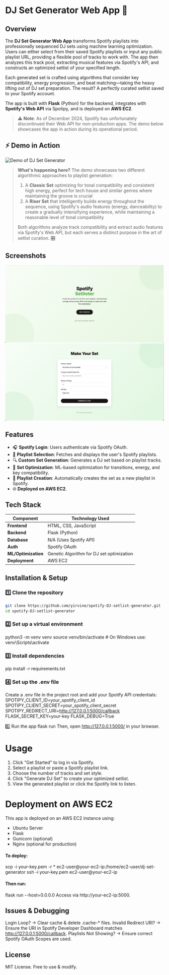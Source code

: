 # DJ Set Generator Web App 🎵

## Overview
The **DJ Set Generator Web App** transforms Spotify playlists into professionally sequenced DJ sets using machine learning optimization. Users can either select from their saved Spotify playlists or input any public playlist URL, providing a flexible pool of tracks to work with. The app then analyzes this track pool, extracting musical features via Spotify's API, and constructs an optimized setlist of your specified length.

Each generated set is crafted using algorithms that consider key compatibility, energy progression, and beat matching—taking the heavy lifting out of DJ set preparation. The result? A perfectly curated setlist saved to your Spotify account. 

The app is built with **Flask** (Python) for the backend, integrates with **Spotify's Web API** via Spotipy, and is deployed on **AWS EC2**.

> ⚠️ **Note**: As of December 2024, Spotify has unfortunately discontinued 
their Web API for non-production apps. The demo below showcases the app in action during its operational period.

## ⚡ Demo in Action
![Demo of DJ Set Generator](./screenshots/demo-small.gif)

> **What's happening here?** The demo showcases two different algorithmic approaches to playlist generation:
> 1. A **Classic Set** optimizing for tonal compatibility and consistent high energy, perfect for tech house and similar genres where maintaining the groove is crucial
> 2. A **Riser Set** that intelligently builds energy throughout the sequence, using Spotify's audio features (energy, danceability) to create a gradually intensifying experience, while maintaining a reasonable level of tonal compatibility
>
> Both algorithms analyze track compatibility and extract audio features via Spotify's Web API, but each serves a distinct purpose in the art of setlist curation. 🎛️

## Screenshots
![Home Screen](./screenshots/home-screen.png)
![Set Generator](./screenshots/set-generator.png)

## Features
- 🎧 **Spotify Login**: Users authenticate via Spotify OAuth.
- 📜 **Playlist Selection**: Fetches and displays the user's Spotify playlists.
- 🔍 **Custom Set Generation**: Generates a DJ set based on playlist tracks.
- 🎼 **Set Optimization**: ML-based optimization for transitions, energy, and key compatibility.
- 🎵 **Playlist Creation**: Automatically creates the set as a new playlist in Spotify.
- 🌐 **Deployed on AWS EC2**.

## Tech Stack
| Component       | Technology Used |
|----------------|----------------|
| **Frontend**   | HTML, CSS, JavaScript |
| **Backend**    | Flask (Python) |
| **Database**   | N/A (Uses Spotify API) |
| **Auth**       | Spotify OAuth |
| **ML/Optimization** | Genetic Algorithm for DJ set optimization |
| **Deployment** | AWS EC2 |

## Installation & Setup
### 1️⃣ Clone the repository


```bash
git clone https://github.com/yirvine/spotify-DJ-setlist-generator.git
cd spotify-DJ-setlist-generator
```
### 2️⃣ Set up a virtual environment
python3 -m venv venv
source venv/bin/activate  # On Windows use: venv\Scripts\activate


### 3️⃣ Install dependencies
pip install -r requirements.txt

### 4️⃣ Set up the .env file
Create a .env file in the project root and add your Spotify API credentials:
SPOTIPY_CLIENT_ID=your_spotify_client_id
SPOTIPY_CLIENT_SECRET=your_spotify_client_secret
SPOTIPY_REDIRECT_URI=http://127.0.0.1:5000/callback
FLASK_SECRET_KEY=your-key
FLASK_DEBUG=True

5️⃣ Run the app
flask run
Then, open http://127.0.0.1:5000/ in your browser.

# Usage
1. Click "Get Started" to log in via Spotify.
2. Select a playlist or paste a Spotify playlist link.
3. Choose the number of tracks and set style.
4. Click "Generate DJ Set" to create your optimized setlist.
5. View the generated playlist or click the Spotify link to listen.

# Deployment on AWS EC2
This app is deployed on an AWS EC2 instance using:
- Ubuntu Server
- Flask
- Gunicorn (optional)
- Nginx (optional for production)

  
#### To deploy:
scp -i your-key.pem -r * ec2-user@your-ec2-ip:/home/ec2-user/dj-set-generator
ssh -i your-key.pem ec2-user@your-ec2-ip

#### Then run:
flask run --host=0.0.0.0
Access via http://your-ec2-ip:5000.

## Issues & Debugging
Login Loop? → Clear cache & delete .cache-* files.
Invalid Redirect URI? → Ensure the URI in Spotify Developer Dashboard matches http://127.0.0.1:5000/callback.
Playlists Not Showing? → Ensure correct Spotify OAuth Scopes are used.

## License
MIT License. Free to use & modify.


